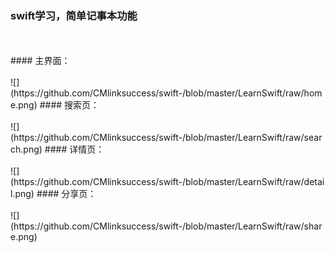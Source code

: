 
### swift学习，简单记事本功能
<br>
<br>
#### 主界面：
<br><br>
![](https://github.com/CMlinksuccess/swift-/blob/master/LearnSwift/raw/home.png)
#### 搜索页：
<br><br>
![](https://github.com/CMlinksuccess/swift-/blob/master/LearnSwift/raw/search.png)
#### 详情页：
<br><br>
![](https://github.com/CMlinksuccess/swift-/blob/master/LearnSwift/raw/detail.png)
#### 分享页：
<br><br>
![](https://github.com/CMlinksuccess/swift-/blob/master/LearnSwift/raw/share.png)
